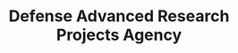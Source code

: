 ---
# This topic lives at
# https://digital.gov/topics/defense-advanced-research-projects-agency

slug: "defense-advanced-research-projects-agency"

# Topic Title
title: "Defense Advanced Research Projects Agency"

# description — keep it short and clear
summary: ""


# Weight
weight: 1

# For more information on managing topics,
# see https://github.com/GSA/digitalgov.gov/wiki
---